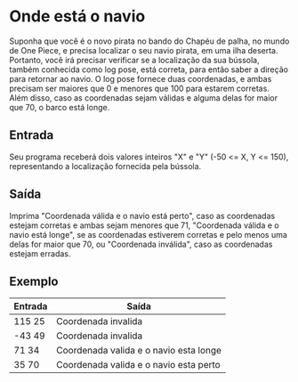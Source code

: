 # Onde está o navio

Suponha que você é o novo pirata no bando do Chapéu de palha, no mundo de One Piece, e precisa localizar o seu navio pirata, em uma ilha deserta. Portanto, você irá precisar verificar se a localização da sua bússola, também conhecida como log pose, está correta, para então saber a direção para retornar ao navio. O log pose fornece duas coordenadas, e ambas precisam ser maiores que 0 e menores que 100 para estarem corretas. Além disso, caso as coordenadas sejam válidas e alguma delas for maior que 70, o barco está longe.

## Entrada

Seu programa receberá dois valores inteiros "X" e "Y" (-50 <= X, Y <= 150), representando a localização fornecida pela bússola.

## Saída

Imprima "Coordenada válida e o navio está perto", caso as coordenadas estejam corretas e ambas sejam menores que 71, "Coordenada válida e o navio está longe", se as coordenadas estiverem corretas e pelo menos uma delas for maior que 70, ou "Coordenada inválida", caso as coordenadas estejam erradas.

## Exemplo

| Entrada | Saída                                  |
| ------- | -------------------------------------- |
| 115 25  | Coordenada invalida                    |
| -43 49  | Coordenada invalida                    |
| 71 34   | Coordenada valida e o navio esta longe |
| 35 70   | Coordenada valida e o navio esta perto |